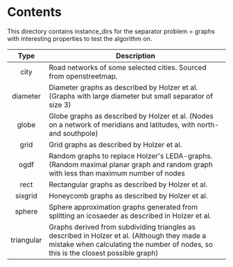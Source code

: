 # Contents

This directory contains instance_dirs for the separator problem = graphs with interesting properties to test the algorithm on.

| Type          |                                                                                     Description                                                                                    |
|:-------------:|------------------------------------------------------------------------------------------------------------------------------------------------------------------------------------|
| city          | Road networks of some selected cities. Sourced from openstreetmap.                                                                                                                 |
| diameter      | Diameter graphs as described by Holzer et al.  (Graphs with large diameter but small separator of size 3)                                                                          |
| globe         | Globe graphs as described by Holzer et al.  (Nodes on a network of meridians and latitudes, with north- and southpole)                                                             |
| grid          | Grid graphs as described by Holzer et al.                                                                                                                                          |
| ogdf          | Random graphs to replace Holzer's LEDA-graphs.  (Random maximal planar graph and random graph with less than maximum number of nodes                                               |
| rect          | Rectangular graphs as described by Holzer et al.                                                                                                                                   |
| sixgrid       | Honeycomb graphs as described by Holzer et al.                                                                                                                                     |
| sphere        | Sphere approximation graphs generated from splitting an icosaeder as described in Holzer et al.                                                                                    |
| triangular    | Graphs derived from subdividing triangles as described in Holzer et al. (Although they made a mistake when calculating the number of nodes, so this is the closest possible graph) |